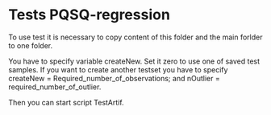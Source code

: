 # Tests PQSQ-regression
To use test it is necessary to copy content of this folder and the main forlder to one folder. 

You have to specify variable createNew. Set it zero to use one of saved test samples. If you want to create another testset you have to specify createNew = Required_number_of_observations; and nOutlier = required_number_of_outlier.

Then you can start script TestArtif.